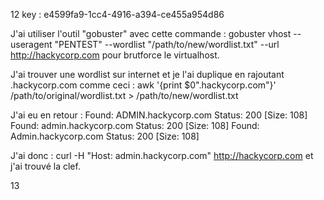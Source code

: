 12 key : e4599fa9-1cc4-4916-a394-ce455a954d86

J'ai utiliser l'outil "gobuster" avec cette commande : gobuster vhost --useragent "PENTEST" --wordlist "/path/to/new/wordlist.txt" --url http://hackycorp.com pour brutforce le virtualhost.

J'ai trouver une wordlist sur internet et je l'ai duplique en rajoutant .hackycorp.com comme ceci : awk '{print $0".hackycorp.com"}' /path/to/original/wordlist.txt > /path/to/new/wordlist.txt

J'ai eu en retour : 
Found: ADMIN.hackycorp.com Status: 200 [Size: 108]
Found: admin.hackycorp.com Status: 200 [Size: 108]
Found: Admin.hackycorp.com Status: 200 [Size: 108]

J'ai donc : curl -H "Host: admin.hackycorp.com" http://hackycorp.com et j'ai trouvé la clef.

13 
